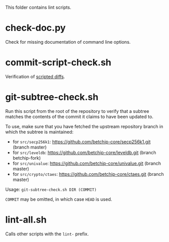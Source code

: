 This folder contains lint scripts.

check-doc.py
============
Check for missing documentation of command line options.

commit-script-check.sh
======================
Verification of [scripted diffs](/doc/developer-notes.md#scripted-diffs).

git-subtree-check.sh
====================
Run this script from the root of the repository to verify that a subtree matches the contents of
the commit it claims to have been updated to.

To use, make sure that you have fetched the upstream repository branch in which the subtree is
maintained:
* for `src/secp256k1`: https://github.com/betchip-core/secp256k1.git (branch master)
* for `src/leveldb`: https://github.com/betchip-core/leveldb.git (branch betchip-fork)
* for `src/univalue`: https://github.com/betchip-core/univalue.git (branch master)
* for `src/crypto/ctaes`: https://github.com/betchip-core/ctaes.git (branch master)

Usage: `git-subtree-check.sh DIR (COMMIT)`

`COMMIT` may be omitted, in which case `HEAD` is used.

lint-all.sh
===========
Calls other scripts with the `lint-` prefix.
